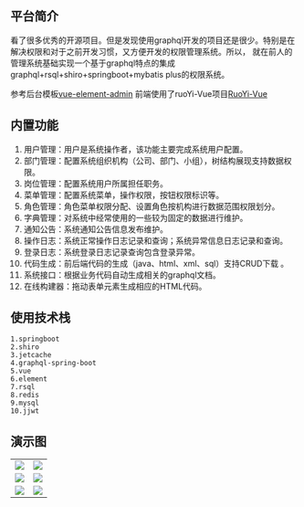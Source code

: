 ## 平台简介

看了很多优秀的开源项目。但是发现使用graphql开发的项目还是很少。特别是在解决权限和对于之前开发习惯，又方便开发的权限管理系统。所以，
就在前人的管理系统基础实现一个基于graphql特点的集成graphql+rsql+shiro+springboot+mybatis plus的权限系统。


参考后台模板[vue-element-admin](https://github.com/PanJiaChen/vue-element-admin)
前端使用了ruoYi-Vue项目[RuoYi-Vue](https://gitee.com/y_project/RuoYi-Vue.git)

## 内置功能

1.  用户管理：用户是系统操作者，该功能主要完成系统用户配置。
2.  部门管理：配置系统组织机构（公司、部门、小组），树结构展现支持数据权限。
3.  岗位管理：配置系统用户所属担任职务。
4.  菜单管理：配置系统菜单，操作权限，按钮权限标识等。
5.  角色管理：角色菜单权限分配、设置角色按机构进行数据范围权限划分。
6.  字典管理：对系统中经常使用的一些较为固定的数据进行维护。
7.  通知公告：系统通知公告信息发布维护。
8.  操作日志：系统正常操作日志记录和查询；系统异常信息日志记录和查询。
9. 登录日志：系统登录日志记录查询包含登录异常。
10. 代码生成：前后端代码的生成（java、html、xml、sql）支持CRUD下载 。
11. 系统接口：根据业务代码自动生成相关的graphql文档。
12. 在线构建器：拖动表单元素生成相应的HTML代码。

## 使用技术栈
    1.springboot
    2.shiro
    3.jetcache
    4.graphql-spring-boot
    5.vue
    6.element
    7.rsql
    8.redis
    9.mysql
    10.jjwt
## 演示图

 <table>
    <tr>
        <td><img src="https://oscimg.oschina.net/oscnet/up-36f163fee0ad272d26edcd68469c4f6d7f0.png"/></td>
        <td><img src="https://oscimg.oschina.net/oscnet/up-44259d63005199d4f20731b1c2a22d5c3ad.png"/></td>
    </tr>
    <tr>
        <td><img src="https://oscimg.oschina.net/oscnet/up-29d66c100d8a994dc3e772fcecaea3c9a1c.png"/></td>
        <td><img src="https://oscimg.oschina.net/oscnet/up-4fb0f7b27c7ad6ae95d73f2d0e32027bd80.png"/></td>
    </tr>
    <tr>
        <td><img src="https://oscimg.oschina.net/oscnet/up-9f3d2269e376904e2877f74a4c7c6828254.png"/></td>
        <td><img src="https://oscimg.oschina.net/oscnet/up-6e71a90d72dfec1be5cfd9b3badf54442c7.png"/></td>
    </tr>
</table>



